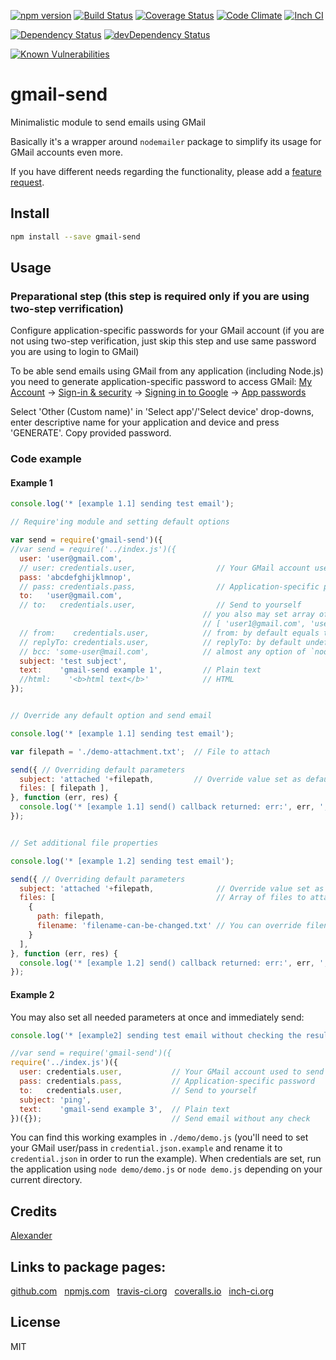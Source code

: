 [![npm version](https://badge.fury.io/js/gmail-send.svg)](http://badge.fury.io/js/gmail-send)
[![Build Status](https://travis-ci.org/alykoshin/gmail-send.svg)](https://travis-ci.org/alykoshin/gmail-send)
[![Coverage Status](https://coveralls.io/repos/alykoshin/gmail-send/badge.svg?branch=master&service=github)](https://coveralls.io/github/alykoshin/gmail-send?branch=master)
[![Code Climate](https://codeclimate.com/github/alykoshin/gmail-send/badges/gpa.svg)](https://codeclimate.com/github/alykoshin/gmail-send)
[![Inch CI](https://inch-ci.org/github/alykoshin/gmail-send.svg?branch=master)](https://inch-ci.org/github/alykoshin/gmail-send)

[![Dependency Status](https://david-dm.org/alykoshin/gmail-send/status.svg)](https://david-dm.org/alykoshin/gmail-send#info=dependencies)
[![devDependency Status](https://david-dm.org/alykoshin/gmail-send/dev-status.svg)](https://david-dm.org/alykoshin/gmail-send#info=devDependencies)

[![Known Vulnerabilities](https://snyk.io/test/github/alykoshin/gmail-send/badge.svg)](https://snyk.io/test/github/alykoshin/gmail-send)


# gmail-send

Minimalistic module to send emails using GMail 

Basically it's a wrapper around `nodemailer` package to simplify its usage for GMail accounts even more.

If you have different needs regarding the functionality, please add a [feature request](https://github.com/alykoshin/gmail-send/issues).


## Install

```bash
npm install --save gmail-send
```

## Usage

### Preparational step (this step is required only if you are using two-step verrification) 

Configure application-specific passwords for your GMail account
(if you are not using two-step verification, just skip this step and use same password you are using to login to GMail)

To be able send emails using GMail from any application (including Node.js) you need to generate application-specific password to access GMail:
[My Account](https://myaccount.google.com/) -> [Sign-in & security](https://myaccount.google.com/security) -> [Signing in to Google](https://myaccount.google.com/security#signin) -> [App passwords](https://security.google.com/settings/security/apppasswords?utm_source=OGB&pli=1)

Select 'Other (Custom name)' in 'Select app'/'Select device' drop-downs, enter descriptive name for your application and device and press 'GENERATE'.
Copy provided password.


### Code example

#### Example 1

```js
console.log('* [example 1.1] sending test email');

// Require'ing module and setting default options

var send = require('gmail-send')({
//var send = require('../index.js')({
  user: 'user@gmail.com',
  // user: credentials.user,                  // Your GMail account used to send emails
  pass: 'abcdefghijklmnop',
  // pass: credentials.pass,                  // Application-specific password
  to:   'user@gmail.com',
  // to:   credentials.user,                  // Send to yourself
                                           // you also may set array of recipients:
                                           // [ 'user1@gmail.com', 'user2@gmail.com' ]
  // from:    credentials.user,            // from: by default equals to user
  // replyTo: credentials.user,            // replyTo: by default undefined
  // bcc: 'some-user@mail.com',            // almost any option of `nodemailer` will be passed to it
  subject: 'test subject',
  text:    'gmail-send example 1',         // Plain text
  //html:    '<b>html text</b>'            // HTML
});


// Override any default option and send email

console.log('* [example 1.1] sending test email');

var filepath = './demo-attachment.txt';  // File to attach

send({ // Overriding default parameters
  subject: 'attached '+filepath,         // Override value set as default
  files: [ filepath ],
}, function (err, res) {
  console.log('* [example 1.1] send() callback returned: err:', err, '; res:', res);
});


// Set additional file properties

console.log('* [example 1.2] sending test email');

send({ // Overriding default parameters
  subject: 'attached '+filepath,              // Override value set as default
  files: [                                    // Array of files to attach
    {
      path: filepath,
      filename: 'filename-can-be-changed.txt' // You can override filename in the attachment if needed
    }
  ],
}, function (err, res) {
  console.log('* [example 1.2] send() callback returned: err:', err, '; res:', res);
});
```

#### Example 2

You may also set all needed parameters at once and immediately send:

```js
console.log('* [example2] sending test email without checking the result');

//var send = require('gmail-send')({
require('../index.js')({
  user: credentials.user,           // Your GMail account used to send emails
  pass: credentials.pass,           // Application-specific password
  to:   credentials.user,           // Send to yourself
  subject: 'ping',
  text:    'gmail-send example 3',  // Plain text
})({});                             // Send email without any check
```

You can find this working examples in `./demo/demo.js` (you'll need to set your GMail user/pass in  `credential.json.example` and rename it to `credential.json` in order to run the example). When credentials are set, run the application using `node demo/demo.js` or `node demo.js` depending on your current directory.


## Credits
[Alexander](https://github.com/alykoshin/)


## Links to package pages:

[github.com](https://github.com/alykoshin/gmail-send) &nbsp; [npmjs.com](https://www.npmjs.com/package/gmail-send) &nbsp; [travis-ci.org](https://travis-ci.org/alykoshin/gmail-send) &nbsp; [coveralls.io](https://coveralls.io/github/alykoshin/gmail-send) &nbsp; [inch-ci.org](https://inch-ci.org/github/alykoshin/gmail-send)


## License

MIT
